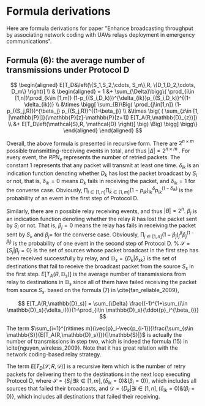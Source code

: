 # Formula derivations

Here are formula derivations for paper "Enhance broadcasting throughput by associating network coding with UAVs relays deployment in emergency communications".

## Formula (6): the average number of transmissions under Protocol D

$$
\begin{aligned}
    E[T_D&\left(\{S_1,S_2,\cdots, S_n\},R, \{D_1,D_2,\cdots, D_m\} \right)] \\
    &
    \begin{aligned}
    = 1 &+ \sum_{\Delta}\bigg\{ 
    \prod_{i\in [1,n]}\prod_{k\in [1,m]} (1-p_{(S_i,D_k)})^{\delta_{ik}}p_{(S_i,D_k)}^{(1-\delta_{ik})} \\
    &\times \bigg[
    \sum_{B}\Big(
    \prod_{j\in[1,n]} (1-p_{(S_j,R)})^{\beta_j} p_{(S_j,R)}^{(1-\beta_j)} \\
    &\times \big( (
    \sum_{z\in [1, |\mathbb{P}|]}(\mathbb{P}[z]-\mathbb{P}[z+1]) E[T_A(R,\mathbb{D}_{z})]) \\
    &+ E[T_D\left(\mathcal{S},R, \mathcal{D} \right)]
    \big) \Big) \bigg] \bigg\}
    \end{aligned}        
\end{aligned}
$$

Overall, the above formula is presented in recursive form. There are $2^{n\times m}$ possible transmitting-receiving events in total, and thus $|\Delta|=2^{n\times m}$  . For every event, the $RPN_e$ represents the number of retried packets. The constant 1 represents that any packet will transmit at least one time.
$\delta_{ik}$ is an indication function denoting whether $D_k$ has lost the packet broadcast by $S_i$ or not, that is, $\delta_{ik}=0$ means $D_k$ fails in receiving the packet, and $\delta_{ik}=1$ for the converse case. Obviously, $\prod_{i\in [1,n]}\prod_{k\in [1,m]}(1-p_{ik})^\delta_{ik}p_{ik}^{(1-\delta_{ik})}$ is the probability of an event in the first step of Protocol D. 

Similarly, there are $n$ possible relay receiving events, and thus $|B|=2^n$. $\beta_j$ is an indication function denoting whether the relay $R$ has lost the packet sent by $S_i$ or not. That is, $\beta_j=0$ means the relay has fails in receiving the packet sent by $S_i$, and $\beta_j=$ for the converse case. Obviously, $\prod_{j\in[1,n]} (1-\bar{p}_j)^\beta_j\bar{p}_j^{(1-\beta_j)}$ is the probability of one event in the second step of Protocol D.
% $\mathcal{S}=\{S_j|\beta_j=0\}$ is the set of sources whose packet broadcast in the first step has been received successfully by relay, and $\mathbb{D}_s=\{D_k|\delta_{sk}\}$ is the set of destinations that fail to receive the broadcast packet from the source $S_s$ in the first step. $E[T_A(R,\mathbb{D}_s)]$ is the average number of transmissions from relay to destinations in $\mathbb{D}_s$ since all of them have failed receiving the packet from source $S_s$. based on the formula (7) in \cite{fan_reliable_2009}, 

$$
E[T_A(R,\mathbb{D}_s)] = \sum_{\Delta}
 \frac{(-1)^{1+\sum_{i\in \mathbb{D}_s}{\delta_i}}}{1-\prod_{i\in \mathbb{D}_s}{\ddot{p}_i^{\beta_i}}}
$$

The term $\sum_{i=1}^{n\times m}(\vec{p}_i-\vec{p_{i-1}})\frac{\sum_{s\in \mathbb{S}}{E[T_A(R,\mathbb{D}_s)]}}{|\mathbb{S}|}$ is actually the number of transmissions in step two, which is indeed the formula (15) in \cite{nguyen_wireless_2009}. Note that it has great relation with the network coding-based relay strategy.

The term $E[T_D\left(\mathcal{S},R, \mathcal{D} \right)]$ is a recursive item which is the number of retry packets for delivering them to the destinations in the next loop executing Protocol D, where $\mathcal{S}=\{S_i|\exists k\in [1,m],(\delta_{ik}=0) \& ({\beta_i}=0)\}$, which includes all sources that failed their broadcasts, and $\mathcal{D}=\{D_k|\exists i\in [1,n],(\delta_{ik}=0) \& ({\beta_i}=0)\}$, which includes all destinations that failed their receiving.
